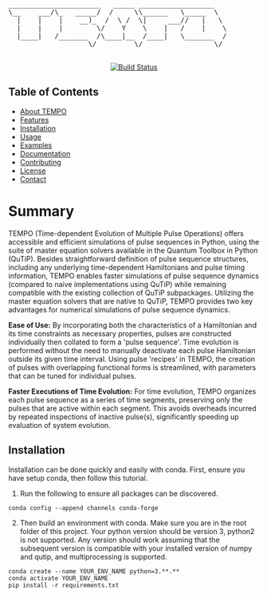 <!-- PROJECT LOGO -->
<p align="center">
  <pre>
______________________   _____ __________________   
\__    ___/\_   _____/  /     \\______   \_____  \  
  |    |    |    __)_  /  \ /  \|     ___//   |   \ 
  |    |    |        \/    Y    \    |   /    |    \
  |____|   /_______  /\____|__  /____|   \_______  /
                   \/         \/                 \/                                   
  </pre>


<!-- Badges -->
<p align="center">
  <a href="https://github.com/georgew79/tempo/actions/workflows/test.yml">
    <img src="https://github.com/georgew79/tempo/actions/workflows/test.yml/badge.svg" alt="Build Status">
  </a>
</p>

<!-- Table of Contents -->
## Table of Contents

- [About TEMPO](#about-tempo)
- [Features](#features)
- [Installation](#installation)
- [Usage](#usage)
- [Examples](#examples)
- [Documentation](#documentation)
- [Contributing](#contributing)
- [License](#license)
- [Contact](#contact)

# Summary

TEMPO (Time-dependent Evolution of Multiple Pulse Operations) offers accessible and efficient simulations of pulse sequences in Python, using the suite of master equation solvers available in the Quantum Toolbox in Python (QuTiP). 
Besides straightforward definition of pulse sequence structures, including any underlying time-dependent Hamiltonians and pulse timing information, TEMPO enables faster simulations of pulse sequence dynamics (compared to naive implementations using QuTiP) while remaining compatible with the existing collection of QuTiP subpackages. Utilizing the master equation solvers that are native to QuTiP, TEMPO provides two key advantages for numerical simulations of pulse sequence dynamics.


**Ease of Use:** By incorporating both the characteristics of a Hamiltonian and its time constraints as necessary properties, pulses are constructed individually then collated to form a 'pulse sequence'. 
Time evolution is performed without the need to manually deactivate each pulse Hamiltonian outside its given time interval.
Using pulse 'recipes' in TEMPO, the creation of pulses with overlapping functional forms is streamlined, with parameters that can be tuned for individual pulses.

**Faster Executions of Time Evolution:** 
For time evolution, TEMPO organizes each pulse sequence as a series of time segments, preserving only the pulses that are active within each segment.
This avoids overheads incurred by repeated inspections of inactive pulse(s), significantly speeding up evaluation of system evolution.



## Installation

Installation can be done quickly and easily with conda. First, ensure you have setup conda, then follow this tutorial.

1. Run the following to ensure all packages can be discovered. 

```
conda config --append channels conda-forge
```

2. Then build an environment with conda. Make sure you are in the root folder of this project. Your python version should be 
version 3, python2 is not supported. Any version should work assuming that the subsequent version is compatible with your installed
version of numpy and qutip, and multiprocessing is supported. 

```
conda create --name YOUR_ENV_NAME python=3.**.**
conda activate YOUR_ENV_NAME
pip install -r requirements.txt
```

